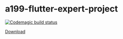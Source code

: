 # a199-flutter-expert-project

[![Codemagic build status](https://api.codemagic.io/apps/62513df60f76baaa1e7b428c/62513df60f76baaa1e7b428b/status_badge.svg)](https://codemagic.io/apps/62513df60f76baaa1e7b428c/62513df60f76baaa1e7b428b/latest_build)

<a href="https://api.codemagic.io/artifacts/f48985c6-0507-4fa5-81fc-ae034204f6db/3a341f79-dc2f-429e-9850-b92a2a3df053/app-release-universal.apk" download="apk_release.apk">Download</a>
